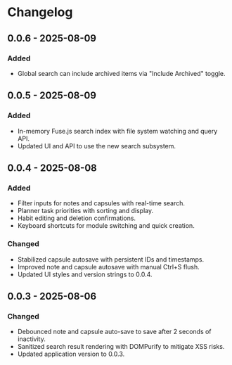 # Changelog

## 0.0.6 - 2025-08-09
### Added
- Global search can include archived items via "Include Archived" toggle.

## 0.0.5 - 2025-08-09
### Added
- In-memory Fuse.js search index with file system watching and query API.
- Updated UI and API to use the new search subsystem.

## 0.0.4 - 2025-08-08
### Added
- Filter inputs for notes and capsules with real-time search.
- Planner task priorities with sorting and display.
- Habit editing and deletion confirmations.
- Keyboard shortcuts for module switching and quick creation.
### Changed
- Stabilized capsule autosave with persistent IDs and timestamps.
- Improved note and capsule autosave with manual Ctrl+S flush.
- Updated UI styles and version strings to 0.0.4.

## 0.0.3 - 2025-08-06
### Changed
- Debounced note and capsule auto-save to save after 2 seconds of inactivity.
- Sanitized search result rendering with DOMPurify to mitigate XSS risks.
- Updated application version to 0.0.3.
